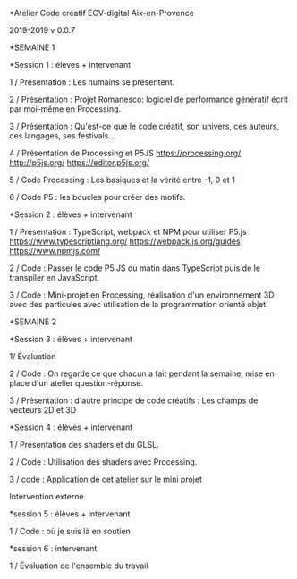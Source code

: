 *Atelier Code créatif ECV-digital Aix-en-Provence

2019-2019
v 0.0.7


*SEMAINE 1

*Session 1 : élèves + intervenant

1 / Présentation :
Les humains se présentent.

2 / Présentation : 
Projet Romanesco: logiciel de performance génératif écrit par moi-même en Processing.

3 / Présentation :
Qu'est-ce que le code créatif, son univers, ces auteurs, ces langages, ses festivals...

4 / Présentation de Processing et P5JS
https://processing.org/
http://p5js.org/
https://editor.p5js.org/

5 / Code Processing : 
Les basiques et la vérité entre -1, 0 et 1

6 / Code P5 : les boucles pour créer des motifs.


*Session 2 : élèves + intervenant

1 / Présentation : 
TypeScript, webpack et NPM pour utiliser P5.js
https://www.typescriptlang.org/
https://webpack.js.org/guides
https://www.npmjs.com/

2 / Code : Passer le code P5.JS du matin dans TypeScript puis de le transpiler en JavaScript.

3 / Code : Mini-projet en Processing, réalisation d'un environnement 3D avec des particules avec utilisation de la programmation orienté objet.



*SEMAINE 2

*Session 3 : élèves + intervenant

1/ Évaluation

2 / Code : On regarde ce que chacun a fait pendant la semaine, mise en place d'un atelier question-réponse.

3 / Présentation : d'autre principe de code créatifs : Les champs de vecteurs 2D et 3D 

*Session 4 : élèves + intervenant

1 / Présentation des shaders et du GLSL.

2 / Code : Utilisation des shaders avec Processing.

3 / code : Application de cet atelier sur le mini projet

Intervention externe.

*session 5 : élèves + intervenant

1 / Code : où je suis là en soutien


*session 6 : intervenant

1 / Évaluation de l'ensemble du travail
